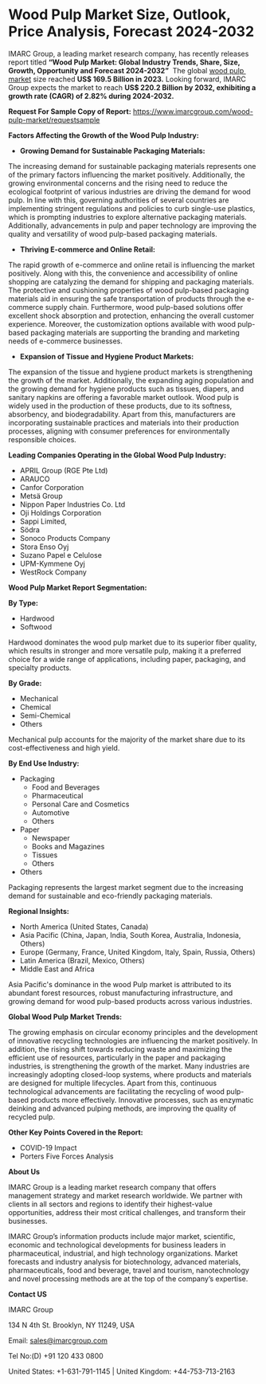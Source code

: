 ﻿# Wood Pulp Market Size, Outlook, Price Analysis, Forecast 2024-2032
IMARC Group, a leading market research company, has recently releases report titled **“Wood Pulp Market: Global Industry Trends, Share, Size, Growth, Opportunity and Forecast 2024-2032”**  The global [wood pulp  market](https://www.imarcgroup.com/wood-pulp-market) size reached **US$ 169.5 Billion in 2023.** Looking forward, IMARC Group expects the market to reach **US$ 220.2 Billion by 2032, exhibiting a growth rate (CAGR) of 2.82% during 2024-2032.**

**Request For Sample Copy of Report:** <https://www.imarcgroup.com/wood-pulp-market/requestsample>

**Factors Affecting the Growth of the Wood Pulp Industry:**

- **Growing Demand for Sustainable Packaging Materials:**

The increasing demand for sustainable packaging materials represents one of the primary factors influencing the market positively. Additionally, the growing environmental concerns and the rising need to reduce the ecological footprint of various industries are driving the demand for wood pulp. In line with this, governing authorities of several countries are implementing stringent regulations and policies to curb single-use plastics, which is prompting industries to explore alternative packaging materials. Additionally, advancements in pulp and paper technology are improving the quality and versatility of wood pulp-based packaging materials.

- **Thriving E-commerce and Online Retail:**

The rapid growth of e-commerce and online retail is influencing the market positively. Along with this, the convenience and accessibility of online shopping are catalyzing the demand for shipping and packaging materials. The protective and cushioning properties of wood pulp-based packaging materials aid in ensuring the safe transportation of products through the e-commerce supply chain. Furthermore, wood pulp-based solutions offer excellent shock absorption and protection, enhancing the overall customer experience. Moreover, the customization options available with wood pulp-based packaging materials are supporting the branding and marketing needs of e-commerce businesses.

- **Expansion of Tissue and Hygiene Product Markets:**

The expansion of the tissue and hygiene product markets is strengthening the growth of the market. Additionally, the expanding aging population and the growing demand for hygiene products such as tissues, diapers, and sanitary napkins are offering a favorable market outlook. Wood pulp is widely used in the production of these products, due to its softness, absorbency, and biodegradability. Apart from this, manufacturers are incorporating sustainable practices and materials into their production processes, aligning with consumer preferences for environmentally responsible choices.

**Leading Companies Operating in the Global Wood Pulp Industry:**

- APRIL Group (RGE Pte Ltd)
- ARAUCO
- Canfor Corporation
- Metsä Group
- Nippon Paper Industries Co. Ltd
- Oji Holdings Corporation
- Sappi Limited,
- Södra
- Sonoco Products Company
- Stora Enso Oyj
- Suzano Papel e Celulose
- UPM-Kymmene Oyj
- WestRock Company

**Wood Pulp Market Report Segmentation:**

**By Type:**

- Hardwood
- Softwood

Hardwood dominates the wood pulp market due to its superior fiber quality, which results in stronger and more versatile pulp, making it a preferred choice for a wide range of applications, including paper, packaging, and specialty products.

**By Grade:**

- Mechanical
- Chemical
- Semi-Chemical
- Others

Mechanical pulp accounts for the majority of the market share due to its cost-effectiveness and high yield.

**By End Use Industry:**

- Packaging
  - Food and Beverages
  - Pharmaceutical
  - Personal Care and Cosmetics
  - Automotive
  - Others
- Paper
  - Newspaper
  - Books and Magazines
  - Tissues
  - Others
- Others

Packaging represents the largest market segment due to the increasing demand for sustainable and eco-friendly packaging materials.

**Regional Insights:**

- North America (United States, Canada)
- Asia Pacific (China, Japan, India, South Korea, Australia, Indonesia, Others)
- Europe (Germany, France, United Kingdom, Italy, Spain, Russia, Others)
- Latin America (Brazil, Mexico, Others)
- Middle East and Africa

Asia Pacific's dominance in the wood Pulp market is attributed to its abundant forest resources, robust manufacturing infrastructure, and growing demand for wood pulp-based products across various industries.

**Global Wood Pulp Market Trends:**

The growing emphasis on circular economy principles and the development of innovative recycling technologies are influencing the market positively. In addition, the rising shift towards reducing waste and maximizing the efficient use of resources, particularly in the paper and packaging industries, is strengthening the growth of the market. Many industries are increasingly adopting closed-loop systems, where products and materials are designed for multiple lifecycles. Apart from this, continuous technological advancements are facilitating the recycling of wood pulp-based products more effectively. Innovative processes, such as enzymatic deinking and advanced pulping methods, are improving the quality of recycled pulp.

**Other Key Points Covered in the Report:**

- COVID-19 Impact
- Porters Five Forces Analysis

**About Us**

IMARC Group is a leading market research company that offers management strategy and market research worldwide. We partner with clients in all sectors and regions to identify their highest-value opportunities, address their most critical challenges, and transform their businesses.

IMARC Group’s information products include major market, scientific, economic and technological developments for business leaders in pharmaceutical, industrial, and high technology organizations. Market forecasts and industry analysis for biotechnology, advanced materials, pharmaceuticals, food and beverage, travel and tourism, nanotechnology and novel processing methods are at the top of the company’s expertise.

**Contact US**

IMARC Group

134 N 4th St. Brooklyn, NY 11249, USA

Email: sales@imarcgroup.com

Tel No:(D) +91 120 433 0800

United States: +1-631-791-1145 | United Kingdom: +44-753-713-2163
